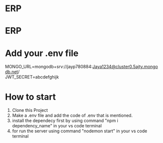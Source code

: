 ﻿# ERP
# ERP

# Add your .env file
MONGO_URL=mongodb+srv://jayp780884:Jaya1234@cluster0.5ajty.mongodb.net/  
JWT_SECRET=abcdefghijk

# How to start
1. Clone this Project  
2. Make a .env file and add the code of .env that is mentioned.  
3. install the dependecy first by using command "npm i dependency_name" in your vs code terminal  
4. for run the server using command "nodemon start" in your vs code terminal


